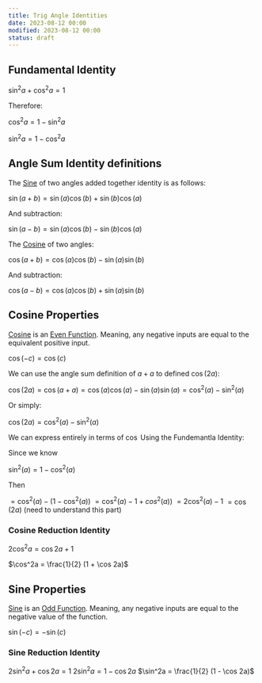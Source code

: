 ```yaml
---
title: Trig Angle Identities
date: 2023-08-12 00:00
modified: 2023-08-12 00:00
status: draft
---
```

## Fundamental Identity

$\sin^2a + \cos^2a = 1$

Therefore:

$\cos^2a = 1 - \sin^2a$

$\sin^2a = 1 - \cos^2a$

## Angle Sum Identity definitions

The [Sine](../journal/permanent/sine.md) of two angles added together identity is as follows:

$\sin(a + b) = \sin(a)\cos(b) + \sin(b)\cos(a)$

And subtraction:

$\sin(a - b) = \sin(a)\cos(b) - \sin(b)\cos(a)$

The [Cosine](permanent/cosine.md) of two angles:

$\cos(a + b) = \cos(a)\cos(b) - \sin(a)\sin(b)$

And subtraction:

$\cos(a - b) = \cos(a)\cos(b) + \sin(a)\sin(b)$

## Cosine Properties

[Cosine](permanent/cosine.md) is an [Even Function](../journal/permanent/even-function). Meaning, any negative inputs are equal to the equivalent positive input.

$\cos(-c) = \cos(c)$

We can use the angle sum definition of $a + a$ to defined $\cos(2a)$:

$\cos(2a) = \cos(a + a) = \cos(a)\cos(a) - \sin(a)\sin(a) = \cos^2(a) - \sin^2(a)$

Or simply:

$\cos(2a) = \cos^2(a) - \sin^2(a)$

We can express entirely in terms of $\cos$ Using the Fundemantla Identity:

Since we know

$\sin^2(a) = 1 - \cos^2(a)$

Then

$= \cos^2(a) - (1 - \cos^2(a))$
$= \cos^2(a) - 1 + cos^2(a))$
$= 2\cos^2(a) - 1$
$= \cos(2a)$ (need to understand this part)

### Cosine Reduction Identity

$2\cos^2a = \cos 2a + 1$

$\cos^2a = \frac{1}{2} (1 + \cos 2a)$

## Sine Properties

[Sine](../journal/permanent/sine.md) is an [Odd Function](../journal/permanent/odd-function). Meaning, any negative inputs are equal to the negative value of the function.

$\sin(-c) = -\sin(c)$

### Sine Reduction Identity

$2\sin^2a + \cos 2a = 1$
$2\sin^2a = 1 - \cos 2a$
$\sin^2a = \frac{1}{2} (1 - \cos 2a)$
